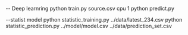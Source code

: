 -- Deep learnring
python train.py source.csv cpu 1
python predict.py 

--statist model
python statistic_training.py ../data/latest_234.csv
python statistic_prediction.py ../model/model.csv ../data/prediction_set.csv


